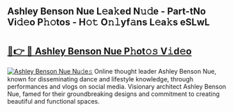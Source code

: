 ## Ashley Benson Nue L𝚎a𝚔ed N𝚞𝚍e - Part-tNo Vi𝚍𝚎o P𝚑𝚘tos - H𝚘𝚝 O𝚗𝚕yf𝚊ns L𝚎a𝚔s eSLwL

# <h2><a href="http://kfd4a9x.oniu.top/?m=Ashley+Benson+Nue">🔗👉 🔴 Ashley Benson Nue P𝚑ot𝚘𝚜 V𝚒d𝚎o</a></h2>

[![Ashley Benson Nue Nu𝚍e𝚜](https://i.imgur.com/0qMVB7G.gif)](http://kfd4a9x.oniu.top/?m=Ashley+Benson+Nue)
Online thought leader Ashley Benson Nue, known for disseminating dance and lifestyle knowledge, through performances and vlogs on social media. Visionary architect Ashley Benson Nue, famed for their groundbreaking designs and commitment to creating beautiful and functional spaces.  
